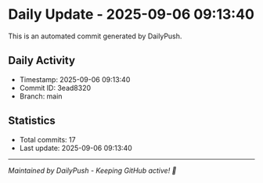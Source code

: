 # Daily Update - 2025-09-06 09:13:40

This is an automated commit generated by DailyPush.

## Daily Activity
- Timestamp: 2025-09-06 09:13:40
- Commit ID: 3ead8320
- Branch: main

## Statistics
- Total commits: 17
- Last update: 2025-09-06 09:13:40

---
*Maintained by DailyPush - Keeping GitHub active! 🚀*
